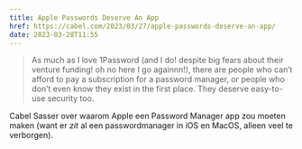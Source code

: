 ```yaml
---
title: Apple Passwords Deserve An App
href: https://cabel.com/2023/03/27/apple-passwords-deserve-an-app/
date: 2023-03-28T11:55
---
```


> As much as I love 1Password (and I do! despite big fears about their venture funding! oh no here I go againnn!), there are people who can’t afford to pay a subscription for a password manager, or people who don’t even know they exist in the first place. They deserve easy-to-use security too.

Cabel Sasser over waarom Apple een Password Manager app zou moeten maken (want er _zit_ al een passwordmanager in iOS en MacOS, alleen veel te verborgen).
